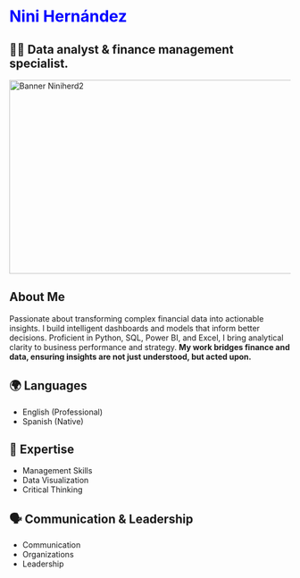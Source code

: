  <h1 style="color: blue;">Nini Hernández</h1>
<h2>👨‍💻 Data analyst & finance management specialist.</h2>
<img width="937" height="347" alt="Banner  Niniherd2" src="https://github.com/user-attachments/assets/46df330c-08d9-4a12-8d4f-5cdae922e61f" />

<section class="about-me">
  <h2>About Me</h2>
  <p>
    <span class="highlight">Passionate about transforming complex financial data into actionable insights.</span>  
    I build intelligent dashboards and models that inform better decisions.  
    <span class="highlight">Proficient in Python, SQL, Power BI, and Excel,</span> I bring analytical clarity to business performance and strategy.  
    <strong>My work bridges finance and data, ensuring insights are not just understood, but acted upon.</strong>
  </p>
</section>

## 🌍 Languages
- English (Professional)  
- Spanish (Native)  

## 🎯 Expertise
- Management Skills  
- Data Visualization  
- Critical Thinking  

## 🗣️ Communication & Leadership
- Communication  
- Organizations  
- Leadership  
